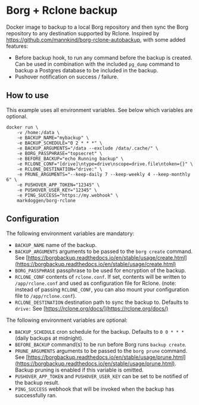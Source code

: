 # Borg + Rclone backup
Docker image to backup to a local Borg repository and then sync the Borg repository to any destination supported by Rclone. Inspired by https://github.com/mannkind/borg-rclone-autobackup, with some added features:
* Before backup hook, to run any command before the backup is created. Can be used in combination with the included ```pg_dump``` command to backup a Postgres database to be included in the backup.
* Pushover notification on success / failure.
## How to use
This example uses all environment variables. See below which variables are optional.

```
docker run \
    -v /home:/data \
    -e BACKUP_NAME="mybackup" \
    -e BACKUP_SCHEDULE="0 2 * * *" \
    -e BACKUP_ARGUMENTS="/data --exclude /data/.cache/" \
    -e BORG_PASSPHRASE="topsecret" \
    -e BEFORE_BACKUP="echo Running backup" \
    -e RCLONE_CONF="[drive]\ntype=drive\nscope=drive.file\ntoken={}" \
    -e RCLONE_DESTINATION="drive:" \
    -e PRUNE_ARGUMENTS="--keep-daily 7 --keep-weekly 4 --keep-monthly 6" \
    -e PUSHOVER_APP_TOKEN="12345" \
    -e PUSHOVER_USER_KEY="12345" \
    -e PING_SUCCESS="https://my.webhook" \
    markdoggen/borg-rclone
```

##  Configuration
The following environment variables are mandatory:
* ```BACKUP_NAME``` name of the backup.
* ```BACKUP_ARGUMENTS``` arguments to be passed to the ```borg create``` command. See [https://borgbackup.readthedocs.io/en/stable/usage/create.html](https://borgbackup.readthedocs.io/en/stable/usage/create.html)
* ```BORG_PASSPHRASE``` passphrase to be used for encryption of the backup.
* ```RCLONE_CONF``` contents of ```rclone.conf```. If set, contents will be written to ```/app/rclone.conf``` and used as configuration file for Rclone.  (note: instead of passing ```RCLONE_CONF```, you can also mount your configuration file to ```/app/rclone.conf```). 
* ```RCLONE_DESTINATION``` destination path to sync the backup to. Defaults to ```drive:``` See [https://rclone.org/docs/](https://rclone.org/docs/)

The following environment variables are optional:
* ```BACKUP_SCHEDULE``` cron schedule for the backup. Defaults to ```0 0 * * *``` (daily backups at midnight). 
* ```BEFORE_BACKUP``` command(s) to be run before Borg runs ```backup create```.
* ```PRUNE_ARGUMENTS``` arguments to be passed to the ```borg prune``` command. See [https://borgbackup.readthedocs.io/en/stable/usage/prune.html](https://borgbackup.readthedocs.io/en/stable/usage/prune.html). Backup pruning is enabled if this variable is omitted.
* ```PUSHOVER_APP_TOKEN``` and ```PUSHOVER_USER_KEY``` can be set to be notified of the backup result.
* ```PING_SUCCESS``` webhook that will be invoked when the backup has successfully ran.
